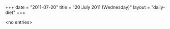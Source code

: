 +++
date = "2011-07-20"
title = "20 July 2011 (Wednesday)"
layout = "daily-diet"
+++

\<no entries\>